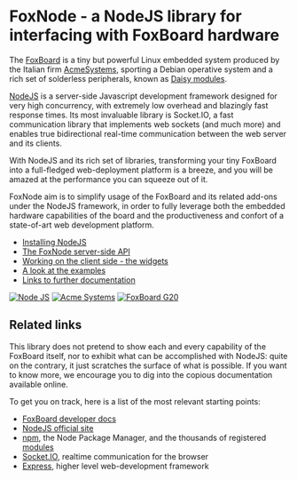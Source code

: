 # FoxNode - a NodeJS library for interfacing with FoxBoard hardware ##

The [FoxBoard](http://www.acmesystems.it/?id=FOXG20) is a tiny but powerful Linux embedded system produced by the Italian firm [AcmeSystems](http://www.acmesystems.it/), sporting a Debian operative system and a rich set of solderless peripherals, known as [Daisy modules](?id=index_daisy).

[NodeJS](http://nodejs.org/) is a server-side Javascript development framework designed for very high concurrency, with extremely low overhead and blazingly fast response times. Its most invaluable library is Socket.IO, a fast communication library that implements web sockets (and much more) and enables true bidirectional real-time communication between the web server and its clients.

With NodeJS and its rich set of libraries, transforming your tiny FoxBoard into a full-fledged web-deployment platform is a breeze, and you will be amazed at the performance you can squeeze out of it.

FoxNode aim is to simplify usage of the FoxBoard and its related add-ons under the NodeJS framework, in order to fully leverage both the embedded hardware capabilities of the board and the productiveness and confort of a state-of-art web development platform.

- [Installing NodeJS](?id=nodejs_installing)
- [The FoxNode server-side API](?id=nodejs_api)
- [Working on the client side - the widgets](?id=nodejs_widgets)
- [A look at the examples](?id=nodejs_examples)
- [Links to further documentation](?id=nodejs_links)

<a target=_new href="http://nodejs.org"><img src="http://nodejs.org/logos/nodejs.png" alt="Node JS"/></a>
<a target=_new href="http://www.acmesystems.it/"><img src="http://www.acmesystems.it/images/LogoAcmeSystemsBlue_160.png" alt="Acme Systems"/></a>
<a target=_new href="http://www.acmesystems.it/?id=FOXG20"><img src="http://www.acmesystems.it/www/main_page//minifox.jpg" alt="FoxBoard G20"/></a>

## Related links

This library does not pretend to show each and every capability of the FoxBoard itself, nor to exhibit what can be accomplished with NodeJS: quite on the contrary, it just scratches the surface of what is possible. If you want to know more, we encourage you to dig into the copious documentation available online. 

To get you on track, here is a list of the most relevant starting points:

* [FoxBoard developer docs](?id=index_foxg20)
* [NodeJS official site](http://nodejs.org)
* [npm](http://npmjs.org/), the Node Package Manager, and the thousands of registered [modules](http://search.npmjs.org/)
* [Socket.IO](http://socket.io/), realtime communication for the browser
* [Express](http://expressjs.com/), higher level web-development framework
